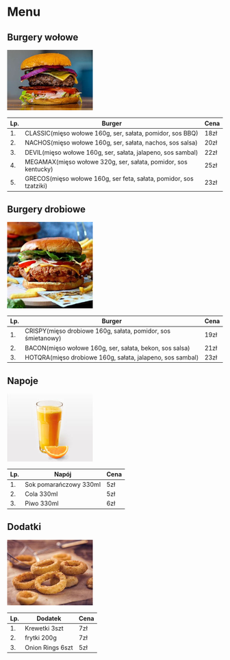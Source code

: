 # Menu

## Burgery wołowe

<img src="img/burger1.jpg" width=200>

|Lp. |                                 Burger                                   | Cena |
|----|--------------------------------------------------------------------------|------|
|1.  | CLASSIC(mięso wołowe 160g, ser, sałata, pomidor, sos BBQ)                | 18zł |
|2.  | NACHOS(mięso wołowe 160g, ser, sałata, nachos, sos salsa)                | 20zł |
|3.  | DEVIL(mięso wołowe 160g, ser, sałata, jalapeno, sos sambal)              | 22zł |
|4.  | MEGAMAX(mięso wołowe 320g, ser, sałata, pomidor, sos kentucky)           | 25zł |
|5.  | GRECOS(mięso wołowe 160g, ser feta, sałata, pomidor, sos tzatziki)       | 23zł |

## Burgery drobiowe

<img src="img/burger2.jpg" width=200>

|Lp. |                              Burger                             | Cena |
|----|-----------------------------------------------------------------|------|
|1.  | CRISPY(mięso drobiowe 160g, sałata, pomidor, sos śmietanowy)    | 19zł |
|2.  | BACON(mięso wołowe 160g, ser, sałata, bekon, sos salsa)         | 21zł |
|3.  | HOTQRA(mięso drobiowe 160g, sałata, jalapeno, sos sambal)       | 23zł |

## Napoje

<img src="img/sok.jpg" width=200>

|Lp. |            Napój          | Cena |
|----|---------------------------|------|
|1.  | Sok pomarańczowy 330ml    |  5zł |
|2.  | Cola 330ml                |  5zł |
|3.  | Piwo 330ml                |  6zł |

## Dodatki

<img src="img/onion.jpg" width=200>

|Lp. |       Dodatek         | Cena |
|----|-----------------------|------|
|1.  | Krewetki 3szt         |  7zł |
|2.  | frytki 200g           |  7zł |
|3.  | Onion Rings 6szt      |  5zł |
